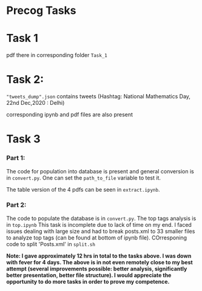 # Precog Tasks

# Task 1
pdf there in corresponding folder `Task_1`

# Task 2:
`"tweets_dump".json` contains tweets (Hashtag: National Mathematics Day, 22nd Dec,2020 : Delhi)

corresponding ipynb and pdf files are also present

# Task 3
### Part 1:
The code for population into database is present and general conversion is in `convert.py`. One can set the `path_to_file` variable to test it.

The table version of the 4 pdfs can be seen in `extract.ipynb`.

### Part 2:
The code to populate the database is in `convert.py`.
The top tags analysis is in `top.ipynb`
This task is incomplete due to lack of time on my end.
I faced issues dealing with large size and had to break posts.xml to 33 smaller files to analyze top tags (can be found at bottom of ipynb file). COrresponing code to split 'Posts.xml' in `split.sh`

**Note: I gave approximately 12 hrs in total to the tasks above. I was down with fever for 4 days. The above is in not even remotely close to my best attempt (several improvements possible: better analysis, significantly better presentation, better file structure). I would appreciate the opportunity to do more tasks in order to prove my competence.**
